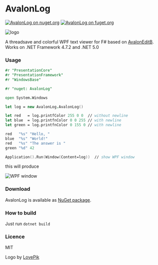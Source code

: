 # AvalonLog


[![AvalonLog on nuget.org](https://img.shields.io/nuget/v/AvalonLog.svg)](https://www.nuget.org/packages/AvalonLog/)
[![AvalonLog on fuget.org](https://www.fuget.org/packages/AvalonLog/badge.svg)](https://www.fuget.org/packages/AvalonLog)

![logo](https://github.com/goswinr/AvalonLog/raw/main/Doc/logo400.png)

 A threadsave and colorful WPF text viewer for F# based on [AvalonEditB](https://github.com/goswinr/AvalonEditB). Works on .NET Framework 4.7.2 and .NET 5.0

### Usage
```fsharp
#r "PresentationCore"
#r "PresentationFramework"
#r "WindowsBase"

#r "nuget: AvalonLog"

open System.Windows

let log = new AvalonLog.AvalonLog() 

let red   = log.printfColor 255 0 0  // without newline
let blue  = log.printfnColor 0 0 255 // with newline
let green = log.printfnColor 0 155 0 // with newline

red   "%s" "Hello, "
blue  "%s" "World!"
red   "%s" "The answer is "
green "%d" 42

Application().Run(Window(Content=log))  // show WPF window
```
this will produce 

![WPF window](https://github.com/goswinr/AvalonLog/raw/main/Doc/HelloWorld.png)
 
### Download

AvalonLog is available as [NuGet package](https://www.nuget.org/packages/AvalonLog). 

### How to build

Just run `dotnet build` 
 
### Licence

MIT

Logo by [LovePik](https://lovepik.com/image-401268798/crystal-parrot-side-cartoon.html)
